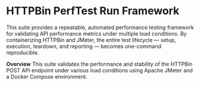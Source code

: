 # HTTPBin PerfTest Run Framework
This suite provides a repeatable, automated performance testing framework for validating API performance metrics under multiple load conditions.
By containerizing HTTPBin and JMeter, the entire test lifecycle — setup, execution, teardown, and reporting — becomes one-command reproducible.

**Overview**
This suite validates the performance and stability of the HTTPBin POST API endpoint under various load conditions using Apache JMeter and a Docker Compose environment.

